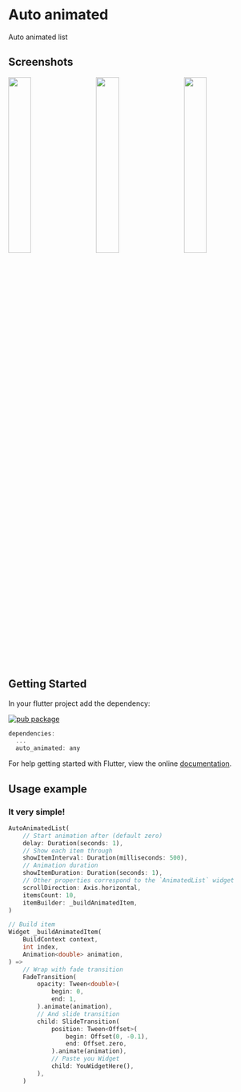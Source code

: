 # Auto animated

Auto animated list

## Screenshots
<p float="left">
    <img src='https://github.com/rbcprolabs/flutter_plugins/raw/master/packages/auto_animated/example/media/horizontal.gif' width="30%">
    <img src='https://github.com/rbcprolabs/flutter_plugins/raw/master/packages/auto_animated/example/media/vertical.gif' width="30%" hspace="4%">
    <img src='https://github.com/rbcprolabs/flutter_plugins/raw/master/packages/auto_animated/example/media/combined.gif' width="30%">
</p>

## Getting Started
In your flutter project add the dependency:

[![pub package](https://img.shields.io/pub/v/auto_animated.svg)](https://pub.dartlang.org/packages/auto_animated)

```dart
dependencies:
  ...
  auto_animated: any
```
For help getting started with Flutter, view the online [documentation](https://flutter.io/).

## Usage example
### **It very simple!**

```dart
AutoAnimatedList(
    // Start animation after (default zero)
    delay: Duration(seconds: 1),
    // Show each item through
    showItemInterval: Duration(milliseconds: 500),
    // Animation duration
    showItemDuration: Duration(seconds: 1),
    // Other properties correspond to the `AnimatedList` widget
    scrollDirection: Axis.horizontal,
    itemsCount: 10,
    itemBuilder: _buildAnimatedItem,
)

// Build item
Widget _buildAnimatedItem(
    BuildContext context,
    int index,
    Animation<double> animation,
) =>
    // Wrap with fade transition
    FadeTransition(
        opacity: Tween<double>(
            begin: 0,
            end: 1,
        ).animate(animation),
        // And slide transition
        child: SlideTransition(
            position: Tween<Offset>(
                begin: Offset(0, -0.1),
                end: Offset.zero,
            ).animate(animation),
            // Paste you Widget
            child: YouWidgetHere(),
        ),
    )
```